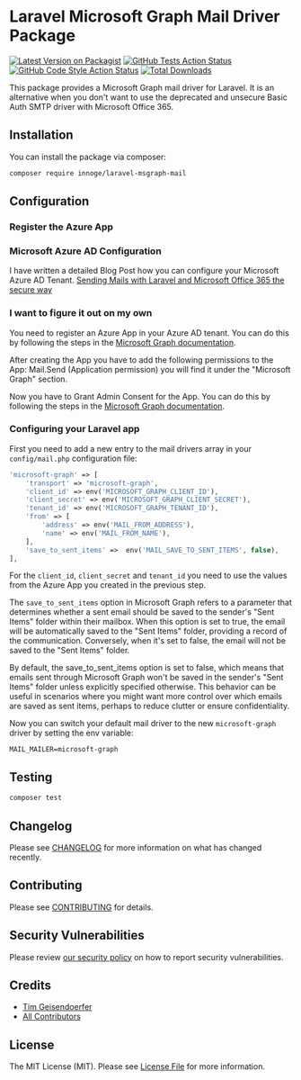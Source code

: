 # Laravel Microsoft Graph Mail Driver Package

[![Latest Version on Packagist](https://img.shields.io/packagist/v/innoge/laravel-msgraph-mail.svg?style=flat-square)](https://packagist.org/packages/innoge/laravel-msgraph-mail)
[![GitHub Tests Action Status](https://img.shields.io/github/actions/workflow/status/innoge/laravel-msgraph-mail/run-tests.yml?branch=main&label=tests&style=flat-square)](https://github.com/innoge/laravel-msgraph-mail/actions?query=workflow%3Arun-tests+branch%3Amain)
[![GitHub Code Style Action Status](https://img.shields.io/github/actions/workflow/status/innoge/laravel-msgraph-mail/fix-php-code-style-issues.yml?branch=main&label=code%20style&style=flat-square)](https://github.com/innoge/laravel-msgraph-mail/actions?query=workflow%3A"Fix+PHP+code+style+issues"+branch%3Amain)
[![Total Downloads](https://img.shields.io/packagist/dt/innoge/laravel-msgraph-mail.svg?style=flat-square)](https://packagist.org/packages/innoge/laravel-msgraph-mail)

This package provides a Microsoft Graph mail driver for Laravel. It is an alternative when you don't want to use the
deprecated and unsecure Basic Auth SMTP driver with Microsoft Office 365.

## Installation

You can install the package via composer:

```bash
composer require innoge/laravel-msgraph-mail
```

## Configuration

### Register the Azure App

### Microsoft Azure AD Configuration

I have written a detailed Blog Post how you can configure your Microsoft Azure AD Tenant. [Sending Mails with Laravel and Microsoft Office 365 the secure way](https://geisi.dev/blog/getting-rid-of-deprecated-microsoft-office-365-smtp-mail-sending)

### I want to figure it out on my own

You need to register an Azure App in your Azure AD tenant. You can do this by following the steps in
the [Microsoft Graph documentation](https://docs.microsoft.com/en-us/graph/auth-register-app-v2).

After creating the App you have to add the following permissions to the App:
Mail.Send (Application permission) you will find it under the "Microsoft Graph" section.

Now you have to Grant Admin Consent for the App. You can do this by following the steps in
the [Microsoft Graph documentation](https://docs.microsoft.com/en-us/graph/auth-v2-service#3-get-administrator-consent).

### Configuring your Laravel app

First you need to add a new entry to the mail drivers array in your `config/mail.php` configuration file:

```php
'microsoft-graph' => [
    'transport' => 'microsoft-graph',
    'client_id' => env('MICROSOFT_GRAPH_CLIENT_ID'),
    'client_secret' => env('MICROSOFT_GRAPH_CLIENT_SECRET'),
    'tenant_id' => env('MICROSOFT_GRAPH_TENANT_ID'),
    'from' => [
        'address' => env('MAIL_FROM_ADDRESS'),
        'name' => env('MAIL_FROM_NAME'),
    ],
    'save_to_sent_items' =>  env('MAIL_SAVE_TO_SENT_ITEMS', false),
],
```

For the `client_id`, `client_secret` and `tenant_id` you need to use the values from the Azure App you created in the
previous step.

The `save_to_sent_items` option in Microsoft Graph refers to a parameter that determines whether a sent email should be saved to the sender's "Sent Items" folder within their mailbox. When this option is set to true, the email will be automatically saved to the "Sent Items" folder, providing a record of the communication. Conversely, when it's set to false, the email will not be saved to the "Sent Items" folder.

By default, the save_to_sent_items option is set to false, which means that emails sent through Microsoft Graph won't be saved in the sender's "Sent Items" folder unless explicitly specified otherwise. This behavior can be useful in scenarios where you might want more control over which emails are saved as sent items, perhaps to reduce clutter or ensure confidentiality.

Now you can switch your default mail driver to the new `microsoft-graph` driver by setting the env variable:

```dotenv
MAIL_MAILER=microsoft-graph
```

## Testing

```bash
composer test
```

## Changelog

Please see [CHANGELOG](CHANGELOG.md) for more information on what has changed recently.

## Contributing

Please see [CONTRIBUTING](CONTRIBUTING.md) for details.

## Security Vulnerabilities

Please review [our security policy](../../security/policy) on how to report security vulnerabilities.

## Credits

-   [Tim Geisendoerfer](https://github.com/InnoGE)
-   [All Contributors](../../contributors)

## License

The MIT License (MIT). Please see [License File](LICENSE.md) for more information.
